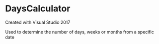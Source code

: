 # DaysCalculator

Created with Visual Studio 2017

Used to determine the number of days, weeks or months from a specific date

